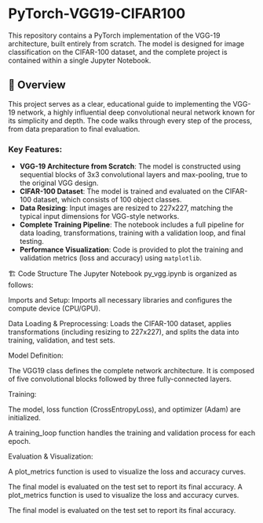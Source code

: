 # PyTorch-VGG19-CIFAR100

This repository contains a PyTorch implementation of the VGG-19 architecture, built entirely from scratch. The model is designed for image classification on the CIFAR-100 dataset, and the complete project is contained within a single Jupyter Notebook.

## 📝 Overview

This project serves as a clear, educational guide to implementing the VGG-19 network, a highly influential deep convolutional neural network known for its simplicity and depth. The code walks through every step of the process, from data preparation to final evaluation.

### Key Features:
* **VGG-19 Architecture from Scratch**: The model is constructed using sequential blocks of 3x3 convolutional layers and max-pooling, true to the original VGG design.
* **CIFAR-100 Dataset**: The model is trained and evaluated on the CIFAR-100 dataset, which consists of 100 object classes.
* **Data Resizing**: Input images are resized to 227x227, matching the typical input dimensions for VGG-style networks.
* **Complete Training Pipeline**: The notebook includes a full pipeline for data loading, transformations, training with a validation loop, and final testing.
* **Performance Visualization**: Code is provided to plot the training and validation metrics (loss and accuracy) using `matplotlib`.

🏗️ Code Structure
The Jupyter Notebook py_vgg.ipynb is organized as follows:

Imports and Setup: Imports all necessary libraries and configures the compute device (CPU/GPU).

Data Loading & Preprocessing: Loads the CIFAR-100 dataset, applies transformations (including resizing to 227x227), and splits the data into training, validation, and test sets.

Model Definition:

The VGG19 class defines the complete network architecture. It is composed of five convolutional blocks followed by three fully-connected layers.

Training:

The model, loss function (CrossEntropyLoss), and optimizer (Adam) are initialized.

A training_loop function handles the training and validation process for each epoch.

Evaluation & Visualization:

A plot_metrics function is used to visualize the loss and accuracy curves.

The final model is evaluated on the test set to report its final accuracy.
A plot_metrics function is used to visualize the loss and accuracy curves.

The final model is evaluated on the test set to report its final accuracy.
